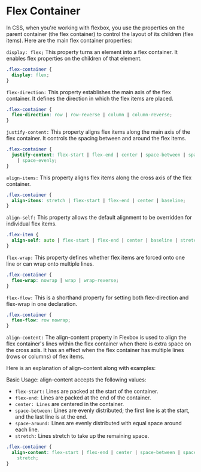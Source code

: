 # Flex Container

In CSS, when you're working with flexbox, you use the properties on the parent container (the flex container) to control the layout of its children (flex items). Here are the main flex container properties:

`display: flex;`
This property turns an element into a flex container. It enables flex properties on the children of that element.

```css
.flex-container {
  display: flex;
}
```

`flex-direction:`
This property establishes the main axis of the flex container. It defines the direction in which the flex items are placed.

```css
.flex-container {
  flex-direction: row | row-reverse | column | column-reverse;
}
```

`justify-content:`
This property aligns flex items along the main axis of the flex container. It controls the spacing between and around the flex items.

```css
.flex-container {
  justify-content: flex-start | flex-end | center | space-between | space-around
    | space-evenly;
}
```

`align-items:`
This property aligns flex items along the cross axis of the flex container.

```css
.flex-container {
  align-items: stretch | flex-start | flex-end | center | baseline;
}
```

`align-self:`
This property allows the default alignment to be overridden for individual flex items.

```css
.flex-item {
  align-self: auto | flex-start | flex-end | center | baseline | stretch;
}
```

`flex-wrap:`
This property defines whether flex items are forced onto one line or can wrap onto multiple lines.

```css
.flex-container {
  flex-wrap: nowrap | wrap | wrap-reverse;
}
```

`flex-flow:`
This is a shorthand property for setting both flex-direction and flex-wrap in one declaration.

```css
.flex-container {
  flex-flow: row nowrap;
}
```

`align-content:`
The align-content property in Flexbox is used to align the flex container's lines within the flex container when there is extra space on the cross axis. It has an effect when the flex container has multiple lines (rows or columns) of flex items.

Here is an explanation of align-content along with examples:

Basic Usage:
align-content accepts the following values:

- `flex-start:` Lines are packed at the start of the container.
- `flex-end:` Lines are packed at the end of the container.
- `center: Lines` are centered in the container.
- `space-between:` Lines are evenly distributed; the first line is at the start, and the last line is at the end.
- `space-around:` Lines are evenly distributed with equal space around each line.
- `stretch:` Lines stretch to take up the remaining space.

```css
.flex-container {
  align-content: flex-start | flex-end | center | space-between | space-around |
    stretch;
}
```
